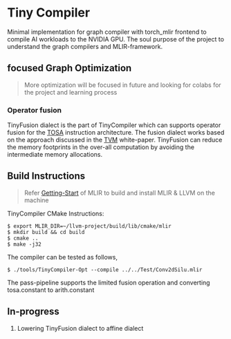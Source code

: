 # Tiny Compiler 
Minimal implementation for graph compiler with torch_mlir frontend to compile AI workloads to the NVIDIA GPU. The soul purpose of the project to understand the graph compilers and MLIR-framework. 

## focused Graph Optimization 
> More optimization will be focused in future and looking for colabs for the project and learning process

<h3>Operator fusion</h3>

<!-- A custom fusion dialect to handle hardware-independent operator fusion 
for DNN operator and the approach adopted from [TVM](https://layman-n-ish.github.io/pdfs/TVM_Review_Report.pdf).  -->

TinyFusion dialect is the part of TinyCompiler which can supports operator fusion for the [TOSA](https://mlir.llvm.org/docs/Dialects/TOSA/) instruction architecture. The fusion dialect works based on the approach discussed in the [TVM](https://layman-n-ish.github.io/pdfs/TVM_Review_Report.pdf) white-paper. TinyFusion can reduce the memory footprints in the over-all computation by avoiding the intermediate memory allocations. 

## Build Instructions
> Refer [Getting-Start](https://mlir.llvm.org/getting_started/) of MLIR to build and install MLIR & LLVM on the machine

TinyCompiler CMake Instructions:
```
$ export MLIR_DIR=~/llvm-project/build/lib/cmake/mlir
$ mkdir build && cd build 
$ cmake ..
$ make -j32
```
The compiler can be tested as follows, 
```
$ ./tools/TinyCompiler-Opt --compile ../../Test/Conv2dSilu.mlir 
```
The pass-pipeline supports the limited fusion operation and converting tosa.constant to arith.constant

## In-progress 
1. Lowering TinyFusion dialect to affine dialect 